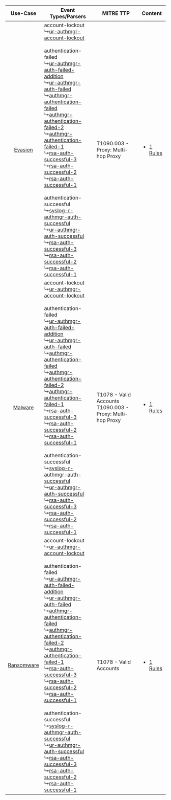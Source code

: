 |    Use-Case    | Event Types/Parsers    | MITRE TTP    | Content    |
|:----:| ---- | ---- | ---- |
|    [Evasion](../../../UseCases/uc_evasion.md)    |  account-lockout<br> ↳[ur-authmgr-account-lockout](Ps/pC_urauthmgraccountlockout.md)<br><br> authentication-failed<br> ↳[ur-authmgr-auth-failed-addition](Ps/pC_urauthmgrauthfailedaddition.md)<br> ↳[ur-authmgr-auth-failed](Ps/pC_urauthmgrauthfailed.md)<br> ↳[authmgr-authentication-failed](Ps/pC_authmgrauthenticationfailed.md)<br> ↳[authmgr-authentication-failed-2](Ps/pC_authmgrauthenticationfailed2.md)<br> ↳[authmgr-authentication-failed-1](Ps/pC_authmgrauthenticationfailed1.md)<br> ↳[rsa-auth-successful-3](Ps/pC_rsaauthsuccessful3.md)<br> ↳[rsa-auth-successful-2](Ps/pC_rsaauthsuccessful2.md)<br> ↳[rsa-auth-successful-1](Ps/pC_rsaauthsuccessful1.md)<br><br> authentication-successful<br> ↳[syslog-r-authmgr-auth-successful](Ps/pC_syslograuthmgrauthsuccessful.md)<br> ↳[ur-authmgr-auth-successful](Ps/pC_urauthmgrauthsuccessful.md)<br> ↳[rsa-auth-successful-3](Ps/pC_rsaauthsuccessful3.md)<br> ↳[rsa-auth-successful-2](Ps/pC_rsaauthsuccessful2.md)<br> ↳[rsa-auth-successful-1](Ps/pC_rsaauthsuccessful1.md)<br> | T1090.003 - Proxy: Multi-hop Proxy<br>    | [<ul><li>1 Rules</li></ul>](RM/r_m_dell_rsa_authentication_manager_Evasion.md)    |
|    [Malware](../../../UseCases/uc_malware.md)    |  account-lockout<br> ↳[ur-authmgr-account-lockout](Ps/pC_urauthmgraccountlockout.md)<br><br> authentication-failed<br> ↳[ur-authmgr-auth-failed-addition](Ps/pC_urauthmgrauthfailedaddition.md)<br> ↳[ur-authmgr-auth-failed](Ps/pC_urauthmgrauthfailed.md)<br> ↳[authmgr-authentication-failed](Ps/pC_authmgrauthenticationfailed.md)<br> ↳[authmgr-authentication-failed-2](Ps/pC_authmgrauthenticationfailed2.md)<br> ↳[authmgr-authentication-failed-1](Ps/pC_authmgrauthenticationfailed1.md)<br> ↳[rsa-auth-successful-3](Ps/pC_rsaauthsuccessful3.md)<br> ↳[rsa-auth-successful-2](Ps/pC_rsaauthsuccessful2.md)<br> ↳[rsa-auth-successful-1](Ps/pC_rsaauthsuccessful1.md)<br><br> authentication-successful<br> ↳[syslog-r-authmgr-auth-successful](Ps/pC_syslograuthmgrauthsuccessful.md)<br> ↳[ur-authmgr-auth-successful](Ps/pC_urauthmgrauthsuccessful.md)<br> ↳[rsa-auth-successful-3](Ps/pC_rsaauthsuccessful3.md)<br> ↳[rsa-auth-successful-2](Ps/pC_rsaauthsuccessful2.md)<br> ↳[rsa-auth-successful-1](Ps/pC_rsaauthsuccessful1.md)<br> | T1078 - Valid Accounts<br>T1090.003 - Proxy: Multi-hop Proxy<br> | [<ul><li>1 Rules</li></ul>](RM/r_m_dell_rsa_authentication_manager_Malware.md)    |
| [Ransomware](../../../UseCases/uc_ransomware.md) |  account-lockout<br> ↳[ur-authmgr-account-lockout](Ps/pC_urauthmgraccountlockout.md)<br><br> authentication-failed<br> ↳[ur-authmgr-auth-failed-addition](Ps/pC_urauthmgrauthfailedaddition.md)<br> ↳[ur-authmgr-auth-failed](Ps/pC_urauthmgrauthfailed.md)<br> ↳[authmgr-authentication-failed](Ps/pC_authmgrauthenticationfailed.md)<br> ↳[authmgr-authentication-failed-2](Ps/pC_authmgrauthenticationfailed2.md)<br> ↳[authmgr-authentication-failed-1](Ps/pC_authmgrauthenticationfailed1.md)<br> ↳[rsa-auth-successful-3](Ps/pC_rsaauthsuccessful3.md)<br> ↳[rsa-auth-successful-2](Ps/pC_rsaauthsuccessful2.md)<br> ↳[rsa-auth-successful-1](Ps/pC_rsaauthsuccessful1.md)<br><br> authentication-successful<br> ↳[syslog-r-authmgr-auth-successful](Ps/pC_syslograuthmgrauthsuccessful.md)<br> ↳[ur-authmgr-auth-successful](Ps/pC_urauthmgrauthsuccessful.md)<br> ↳[rsa-auth-successful-3](Ps/pC_rsaauthsuccessful3.md)<br> ↳[rsa-auth-successful-2](Ps/pC_rsaauthsuccessful2.md)<br> ↳[rsa-auth-successful-1](Ps/pC_rsaauthsuccessful1.md)<br> | T1078 - Valid Accounts<br>    | [<ul><li>1 Rules</li></ul>](RM/r_m_dell_rsa_authentication_manager_Ransomware.md) |
